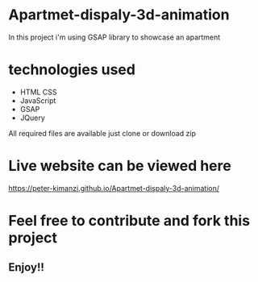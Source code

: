 

# Apartmet-dispaly-3d-animation

In this project i'm using GSAP library to showcase an apartment

# technologies used
* HTML CSS
* JavaScript
* GSAP
* JQuery

All required files are available just clone or download zip

# Live website can be viewed here
https://peter-kimanzi.github.io/Apartmet-dispaly-3d-animation/



# Feel free to contribute and fork this project



## Enjoy!!
